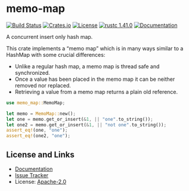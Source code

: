 # memo-map

[![Build Status](https://github.com/mitsuhiko/memo-map/workflows/Tests/badge.svg?branch=main)](https://github.com/mitsuhiko/memo-map/actions?query=workflow%3ATests)
[![Crates.io](https://img.shields.io/crates/d/memo-map.svg)](https://crates.io/crates/memo-map)
[![License](https://img.shields.io/github/license/mitsuhiko/memo-map)](https://github.com/mitsuhiko/memo-map/blob/main/LICENSE)
[![rustc 1.41.0](https://img.shields.io/badge/rust-1.43%2B-orange.svg)](https://img.shields.io/badge/rust-1.43%2B-orange.svg)
[![Documentation](https://docs.rs/memo-map/badge.svg)](https://docs.rs/memo-map)

A concurrent insert only hash map.

This crate implements a “memo map” which is in many ways similar to a HashMap with some crucial differences:

* Unlike a regular hash map, a memo map is thread safe and synchronized.
* Once a value has been placed in the memo map it can be neither removed nor replaced.
* Retrieving a value from a memo map returns a plain old reference.

```rust
use memo_map::MemoMap;

let memo = MemoMap::new();
let one = memo.get_or_insert(&1, || "one".to_string());
let one2 = memo.get_or_insert(&1, || "not one".to_string());
assert_eq!(one, "one");
assert_eq!(one2, "one");
```

## License and Links

- [Documentation](https://docs.rs/memo-map/)
- [Issue Tracker](https://github.com/mitsuhiko/memo-map/issues)
- License: [Apache-2.0](https://github.com/mitsuhiko/memo-map/blob/main/LICENSE)

